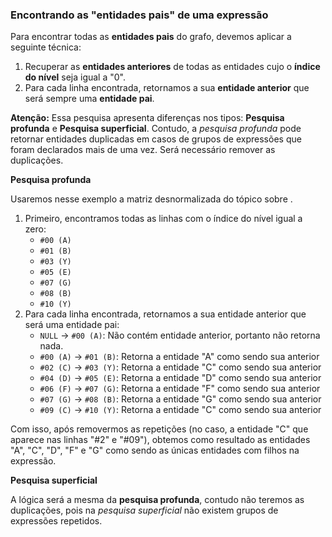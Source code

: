 ### Encontrando as "entidades pais" de uma expressão <header-set anchor-name="search-find-parents" />

Para encontrar todas as **entidades pais** do grafo, devemos aplicar a seguinte técnica:

1. Recuperar as **entidades anteriores** de todas as entidades cujo o **índice do nível** seja igual a "0".
2. Para cada linha encontrada, retornamos a sua **entidade anterior** que será sempre uma **entidade pai**.

**Atenção:** Essa pesquisa apresenta diferenças nos tipos: **Pesquisa profunda** e **Pesquisa superficial**. Contudo, a _pesquisa profunda_ pode retornar entidades duplicadas em casos de grupos de expressões que foram declarados mais de uma vez. Será necessário remover as duplicações.

**Pesquisa profunda**

Usaremos nesse exemplo a <anchor-get name="sample-matrix-desnormalizated">matriz desnormalizada</anchor-get> do tópico sobre <anchor-get name="search-deep" />.

1. Primeiro, encontramos todas as linhas com o índice do nível igual a zero: 
    * `#00 (A)`
    * `#01 (B)`
    * `#03 (Y)`
    * `#05 (E)`
    * `#07 (G)`
    * `#08 (B)`
    * `#10 (Y)`
2. Para cada linha encontrada, retornamos a sua entidade anterior que será uma entidade pai:
    * `NULL`  -> `#00 (A)`: Não contém entidade anterior, portanto não retorna nada.
    * `#00 (A)` -> `#01 (B)`: Retorna a entidade "A" como sendo sua anterior
    * `#02 (C)` -> `#03 (Y)`: Retorna a entidade "C" como sendo sua anterior
    * `#04 (D)` -> `#05 (E)`: Retorna a entidade "D" como sendo sua anterior
    * `#06 (F)` -> `#07 (G)`: Retorna a entidade "F" como sendo sua anterior
    * `#07 (G)` -> `#08 (B)`: Retorna a entidade "G" como sendo sua anterior
    * `#09 (C)` -> `#10 (Y)`: Retorna a entidade "C" como sendo sua anterior

Com isso, após removermos as repetições (no caso, a entidade "C" que aparece nas linhas "#2" e "#09"), obtemos como resultado as entidades "A", "C", "D", "F" e "G" como sendo as únicas entidades com filhos na expressão.

**Pesquisa superficial**

A lógica será a mesma da **pesquisa profunda**, contudo não teremos as duplicações, pois na _pesquisa superficial_ não existem grupos de expressões repetidos.